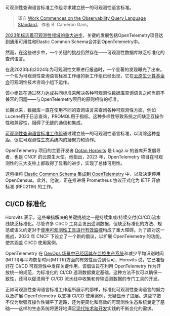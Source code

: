 <!--
title: 可观测性查询语言标准工作启动
cover: https://cdn.thenewstack.io/media/2024/01/e8814975-nature-3162233_1280-1024x682.jpg
-->

可观测性查询语言标准工作组寻求建立统一的可观测性语言标准。

> 译自 [Work Commences on the Observability Query Language Standard](https://thenewstack.io/works-commences-on-the-observability-query-language-standard/)，作者 B. Cameron Gain。

[2023年标志着可观测性领域的重大进步](https://thenewstack.io/observability-in-2024-more-opentelemetry-less-confusion/)，关键的发展包括OpenTelemetry项目达到通用可用性和Elastic Common Schema合并到OpenTelemetry中。

然而，在这些进步中，一个关键的挑战仍然存在——可观测性数据库缺乏标准化的查询语言。

在我2023年和2024年为可观测性文章进行报道时，一个显著的发现曝光了出来。一个名为可观测性查询语言标准工作组的新工作组已经出现，它在[云原生计算基金会](https://cncf.io/?utm_content=inline-mention)可观测性技术咨询小组下运作。

该小组旨在通过努力达成共同标准来解决各种可观测性数据库查询语言之间当前不兼容的问题——与OpenTelemetry项目的原则相符的标准。

长期以来，数据库一直在使用不同的查询语言来查询各种可观测性方面，例如Lucene用于日志查询，PROMQL用于指标。这种多样性导致系统之间缺乏互操作性和兼容性，阻碍了无缝的通信和集成。

[可观测性查询语言标准工作组](https://github.com/cncf/toc/issues/1034)通过建立统一的可观测性语言标准，以消除这种差距，促进可观测性生态系统内的凝聚力和协作。

OpenTelemetry 项目的主要开发者 [Dotan Horovits](https://www.linkedin.com/today/author/horovits) 是 Logz.io 的首席开发倡导者，也是 CNCF 的云原生大使。他指出，2023 年，OpenTelemetry 项目在可观测性的三大支柱上都取得了显著的进步，实现了总体可用性。

这包括将 [Elastic Common Schema 集成到 OpenTelemetry](https://thenewstack.io/opentelemetry-and-elastic-common-standard-comes-not-too-soon/) 中，以及决定停用 OpenCensus。此外，他说，正在推进将 Prometheus 协议正式化为 IETF 开放标准 (RFC2119) 的工作。

## CI/CD 标准化

Horovits 表示，这些举措解决的关键挑战之一是持续集成/持续交付(CI/CD)流水线缺乏标准化。尽管许多 CI/CD 工具会发出遥测数据，但缺乏标准化的方法、规范或语义约定对于[使用可观测性工具进行有效监控](https://thenewstack.io/next-gen-observability-monitoring-and-analytics-in-platform-engineering/)构成了重大障碍。为了应对这一挑战，2023 年 CNCF 下设立了一个新的倡议，以扩展 OpenTelemetry 的功能，使其涵盖 CI/CD 使用案例。

OpenTelemetry 在 [DevOps 场景中已经因其在监控生产系统](https://thenewstack.io/qa-why-observability-data-sampling-can-cost-devops-teams-time-and-money/)和减少平均识别时间(MTTI)与平均恢复时间(MTTR)方面的有效性而受到认可，Horovits 说，它已准备好在 CI/CD 可观测性中发挥关键作用。该倡议旨在利用 OpenTelemetry 作为开放统一的规范，为标准化的 CI/CD 遥测数据奠定基础。这种方法不仅可以确保一致性，还可以促进用于 CI/CD 流水线中收集和传输遥测数据的专门工具的开发。

正如可观测性查询语言标准工作组所展示的那样，标准化可观测性查询语言的努力以及扩展 OpenTelemetry 以支持 CI/CD 使用案例，无疑显示了进展。这些举措不仅为增强互操作性铺平了道路，还为更简化和高效的可观测性生态系统奠定了基础——这样的生态系统将更好地满足[现代技术和开发](https://thenewstack.io/ai-engineering-what-developers-need-to-think-about-in-2024/)实践的不断变化的需求。
